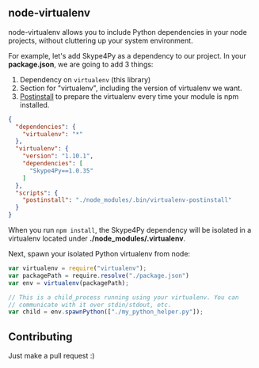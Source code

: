 ## node-virtualenv

node-virtualenv allows you to include Python dependencies in your node projects,
without cluttering up your system environment.

For example, let's add Skype4Py as a dependency to our project. In your
**package.json**, we are going to add 3 things:

1. Dependency on `virtualenv` (this library)
2. Section for "virtualenv", including the version of virtualenv we want.
3. [Postinstall](https://npmjs.org/doc/scripts.html) to prepare the virtualenv
   every time your module is npm installed.

```json
{
  "dependencies": {
    "virtualenv": "*"
  },
  "virtualenv": {
    "version": "1.10.1",
    "dependencies": [
      "Skype4Py==1.0.35"
    ]
  },
  "scripts": {
    "postinstall": "./node_modules/.bin/virtualenv-postinstall"
  }
}
```

When you run `npm install`, the Skype4Py dependency will be isolated
in a virtualenv located under **./node_modules/.virtualenv**.

Next, spawn your isolated Python virtualenv from node:

```javascript
var virtualenv = require("virtualenv");
var packagePath = require.resolve("./package.json")
var env = virtualenv(packagePath);

// This is a child_process running using your virtualenv. You can
// communicate with it over stdin/stdout, etc.
var child = env.spawnPython(["./my_python_helper.py"]);
```

## Contributing

Just make a pull request :)
